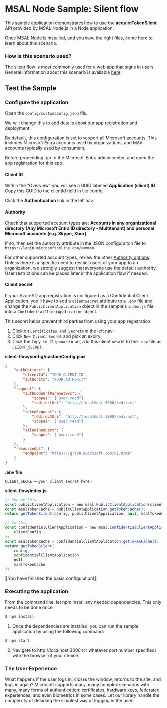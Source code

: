 # MSAL Node Sample: Silent flow

This sample application demonstrates how to use the **acquireTokenSilent** API provided by MSAL Node.js in a Node application.

Once MSAL Node is installed, and you have the right files, come here to learn about this scenario.

### How is this scenario used?

The silent flow is most commonly used for a web app that signs in users. General information about this scenario is available [here](https://docs.microsoft.com/azure/active-directory/develop/scenario-web-app-sign-user-overview?tabs=aspnetcore).

## Test the Sample

### Configure the application

Open the `config/customConfig.json` file.

We will change this to add details about our app registration and deployment.

By default, this configuration is set to support all Microsoft accounts. This includes Microsoft Entra accounts used by organizations, and MSA accounts typically used by consumers.

Before proceeding, go to the Microsoft Entra admin center, and open the app registration for this app.

#### **Client ID**

Within the "Overview" you will see a GUID labeled **Application (client) ID**. Copy this GUID to the clientId field in the config.

Click the **Authentication** link in the left nav.

#### **Authority**

Check that supported account types are: **Accounts in any organizational directory (Any Microsoft Entra ID directory - Multitenant) and personal Microsoft accounts (e.g. Skype, Xbox)**

If so, then set the authority attribute in the JSON configuraiton file to `https://login.microsoftonline.com/common`

For other supported account types, review the other [Authority options](https://docs.microsoft.com/azure/active-directory/develop/msal-client-application-configuration). Unless there is a specific need to restrict users of your app to an organization, we strongly suggest that everyone use the default authority. User restrictions can be placed later in the application flow if needed.

#### **Client Secret**

If your AzureAD app registration is configured as a Confidential Client Application, you'll have to add a `clientSecret` attribute to a `.env` file and change the `PublicClientApplication` object in the sample's `index.js` file into a `ConfidentialClientApplication` object.

This secret helps prevent third parties from using your app registration.

1. Click on `Certificates and Secrets` in the left nav.
1. Click `New Client Secret` and pick an expiry.
1. Click the `Copy to Clipboard` icon, add this client secret to the `.env` file as `CLIENT_SECRET`.

**silent-flow/config/customConfig.json**

```json
{
    "authOptions": {
        "clientId": "YOUR_CLIENT_ID",
        "authority": "YOUR_AUTHORITY"
    },
    "request": {
        "authCodeUrlParameters": {
            "scopes": ["user.read"],
            "redirectUri": "http://localhost:3000/redirect"
        },
        "tokenRequest": {
            "redirectUri": "http://localhost:3000/redirect",
            "scopes": ["user.read"]
        },
        "silentRequest": {
            "scopes": ["user.read"]
        }
    },
    "resourceApi": {
        "endpoint": "https://graph.microsoft.com/v1.0/me"
    }
}
```

**.env file**

```
CLIENT_SECRET=<your client secret here>
```

**silent-flow/index.js**

```javascript
// Change this
const publicClientApplication = new msal.PublicClientApplication(clientConfig);
const msalTokenCache = publicClientApplication.getTokenCache();
return getTokenSilent(config, publicClientApplication, null, msalTokenCache);

// To this
const confidentialClientApplication = new msal.ConfidentialClientApplication(
    clientConfig
);
const msalTokenCache = confidentialClientApplication.getTokenCache();
return getTokenSilent(
    config,
    confidentialClientApplication,
    null,
    msalTokenCache
);
```

🎉You have finished the basic configuration!🎉

### Executing the application

From the command line, let npm install any needed dependencies. This only needs to be done once.

```bash
$ npm install
```

1. Once the dependencies are installed, you can run the sample application by using the following command:

```bash
$ npm start
```

2. Navigate to http://localhost:3000 (or whatever port number specified) with the browser of your choice.

### The User Experience

What happens if the user logs in, closes the window, returns to the site, and logs in again? Microsoft supports many, many complex scenarios with many, many forms of authentication: certificates, hardware keys, federated experiences, and even biometrics in some cases. Let our library handle the complexity of deciding the simplest way of logging in the user.
